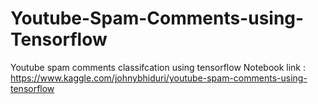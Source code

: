 # Youtube-Spam-Comments-using-Tensorflow
Youtube spam comments classifcation using tensorflow
Notebook link : https://www.kaggle.com/johnybhiduri/youtube-spam-comments-using-tensorflow
